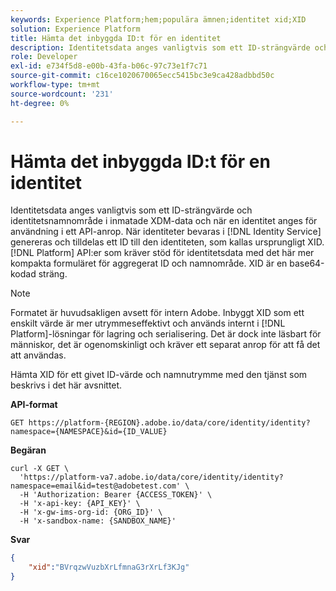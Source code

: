 ```yaml
---
keywords: Experience Platform;hem;populära ämnen;identitet xid;XID
solution: Experience Platform
title: Hämta det inbyggda ID:t för en identitet
description: Identitetsdata anges vanligtvis som ett ID-strängvärde och identitetsnamnområde i inmatade XDM-data och när en identitet anges för användning i ett API-anrop. När identiteter bevaras i identitetstjänsten genereras och tilldelas ett ID till den identiteten, som kallas ursprungligt XID. Plattforms-API:er som kräver stöd för identitetsdata med detta mer kompakta formulär för aggregerat ID och namnutrymme. XID är en base64-kodad sträng.
role: Developer
exl-id: e734f5d8-e00b-43fa-b06c-97c73e1f7c71
source-git-commit: c16ce1020670065ecc5415bc3e9ca428adbbd50c
workflow-type: tm+mt
source-wordcount: '231'
ht-degree: 0%

---
```


# Hämta det inbyggda ID:t för en identitet

Identitetsdata anges vanligtvis som ett ID-strängvärde och identitetsnamnområde i inmatade XDM-data och när en identitet anges för användning i ett API-anrop. När identiteter bevaras i [!DNL Identity Service] genereras och tilldelas ett ID till den identiteten, som kallas ursprungligt XID. [!DNL Platform] API:er som kräver stöd för identitetsdata med det här mer kompakta formuläret för aggregerat ID och namnområde. XID är en base64-kodad sträng.

>[!NOTE]
>
>Formatet är huvudsakligen avsett för intern Adobe. Inbyggt XID som ett enskilt värde är mer utrymmeseffektivt och används internt i [!DNL Platform]-lösningar för lagring och serialisering. Det är dock inte läsbart för människor, det är ogenomskinligt och kräver ett separat anrop för att få det att användas.

Hämta XID för ett givet ID-värde och namnutrymme med den tjänst som beskrivs i det här avsnittet.

**API-format**

```http
GET https://platform-{REGION}.adobe.io/data/core/identity/identity?namespace={NAMESPACE}&id={ID_VALUE}
```

**Begäran**

```shell
curl -X GET \
  'https://platform-va7.adobe.io/data/core/identity/identity?namespace=email&id=test@adobetest.com' \
  -H 'Authorization: Bearer {ACCESS_TOKEN}' \
  -H 'x-api-key: {API_KEY}' \
  -H 'x-gw-ims-org-id: {ORG_ID}' \
  -H 'x-sandbox-name: {SANDBOX_NAME}'
```

**Svar**

```json
{
    "xid":"BVrqzwVuzbXrLfmnaG3rXrLf3KJg"
}
```

